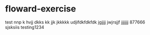 # floward-exercise
test
nnp
k
hvjj
dkks
kk
jjk
jkkkkk
udjifdkfdkfdk
jgjjjj
jwjrsjjf
jjjjjjj
877666
sjsksiis
testing1234

